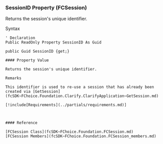 ﻿### SessionID Property (FCSession)

Returns the session's unique identifier.

Syntax

```vbnet
' Declaration
Public ReadOnly Property SessionID As Guid

public Guid SessionID {get;}

#### Property Value

Returns the session's unique identifier.

Remarks

This identifier is used to re-use a session that has already been created via [GetSession](fcSDK~FChoice.Foundation.Clarify.ClarifyApplication~GetSession.md)

[!include[Requirements](../partials/requirements.md)]



#### Reference

[FCSession Class](fcSDK~FChoice.Foundation.FCSession.md)  
[FCSession Members](fcSDK~FChoice.Foundation.FCSession_members.md)